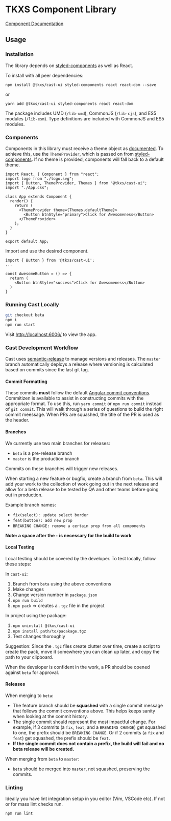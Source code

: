 # TKXS Component Library

[Component Documentation](https://technekes.github.io/cast-ui/)

## Usage

### Installation

The library depends on [styled-components](https://www.styled-components.com/)
as well as React.

To install with all peer dependencies:

```
npm install @tkxs/cast-ui styled-components react react-dom --save
```

or

```
yarn add @tkxs/cast-ui styled-components react react-dom
```

The package includes UMD (`/lib-umd`), CommonJS (`/lib-cjs`), and ES5 modules (`/lib-esm`).
Type definitions are included with CommonJS and ES5 modules.

### Components

Components in this library must receive a theme object as
[documented](https://technekes.github.io/cast-ui/). To achieve this,
use the `ThemeProvider`, which is passed on from
[styled-components](https://www.styled-components.com/docs/advanced#theming).
If no theme is provided, components will fall back to a default theme.

```
import React, { Component } from "react";
import logo from "./logo.svg";
import { Button, ThemeProvider, Themes } from "@tkxs/cast-ui";
import "./App.css";

class App extends Component {
  render() {
    return (
      <ThemeProvider theme={Themes.defaultTheme}>
        <Button btnStyle="primary">Click for Awesomeness</Button>
      </ThemeProvider>
    );
  }
}

export default App;

```

Import and use the desired component.

```
import { Button } from '@tkxs/cast-ui';
...

const AwesomeButton = () => {
  return (
    <Button btnStyle="success">Click for Awesomeness</Button>
  )
}
```

### Running Cast Locally

```sh
git checkout beta
npm i
npm run start
```

Visit [http://localhost:6006/](http://localhost:6006/) to view the app.

### Cast Development Workflow

Cast uses [semantic-release](https://github.com/semantic-release/semantic-release)
to manage versions and releases. The `master` branch automatically deploys a release
where versioning is calculated based on commits since the last git tag.

#### Commit Formatting

These commits **must** follow the default
[Angular commit conventions](https://github.com/angular/angular.js/blob/master/DEVELOPERS.md#-git-commit-guidelines).
Commitizen is available to assist in constructing commits with the appropriate format.
To use this, run `yarn commit` or `npm run commit` instead of `git commit`. This will
walk through a series of questions to build the right commit meessage. When PRs are
squashed, the title of the PR is used as the header.

#### Branches

We currently use two main branches for releases:

- `beta` is a pre-release branch
- `master` is the production branch

Commits on these branches will trigger new releases.

When starting a new feature or bugfix, create a branch from `beta`. This will add your
work to the collection of work going out in the next release and allow for a beta release
to be tested by QA and other teams before going out in production.

Example branch names:

- `fix(select): update select border`
- `feat(button): add new prop`
- `BREAKING CHANGE: remove a certain prop from all components`

**Note: a space after the `:` is necessary for the build to work**

#### Local Testing

Local testing should be covered by the developer. To test locally, follow these steps:

In `cast-ui`:

1. Branch from `beta` using the above conventions
2. Make changes
3. Change version number in `package.json`
4. `npm run build`
5. `npm pack` => creates a `.tgz` file in the project

In project using the package:

1. `npm uninstall @tkxs/cast-ui`
2. `npm install path/to/pacakage.tgz`
3. Test changes thoroughly

Suggestion: Since the `.tgz` files create clutter over time, create a script to create the pack,
move it somewhere you can clean up later, and copy the path to your clipboard.

When the developer is confident in the work, a PR should be opened against `beta` for approval.

#### Releases

When merging to `beta`:

- The feature branch should be **squashed** with a single commit message that follows the commit conventions above. This helps keeps sanity when looking at the commit history.
- The single commit should represent the most impactful change. For example, if 3 commits (a `fix`, `feat`, and a `BREAKING CHANGE`) get squashed to one, the prefix should be `BREAKING CHANGE`. Or if 2 commits (a `fix` and `feat`) get squashed, the prefix should be `feat`.
- **If the single commit does not contain a prefix, the build will fail and no beta release will be created.**

When merging from `beta` to `master`:

- `beta` should be merged into `master`, not squashed, preserving the commits.

### Linting

Ideally you have lint integration setup in you editor (Vim, VSCode etc).
If not or for mass lint checks run.

```sh
npm run lint
```
